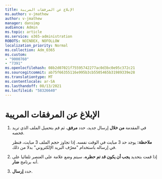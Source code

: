 ```yaml
---
title: الإبلاغ عن المرفقات المريبة
ms.author: v-jmathew
author: v-jmathew
manager: dansimp
audience: Admin
ms.topic: article
ms.service: o365-administration
ROBOTS: NOINDEX, NOFOLLOW
localization_priority: Normal
ms.collection: Adm_O365
ms.custom:
- "9000760"
- "7391"
ms.openlocfilehash: 08b2d07021f75595742277ac0d3bc0e95c372c21
ms.sourcegitcommit: ab75f66355116e995b3cb5505465b31989339e28
ms.translationtype: MT
ms.contentlocale: ar-SA
ms.lasthandoff: 08/13/2021
ms.locfileid: "58326640"
---
```

# <a name="report-suspicious-attachments"></a>الإبلاغ عن المرفقات المريبة

1. في المقدمة **من خلال** إرسال جديد، حدد **مرفق**، ثم قم بتحميل الملف الذي تريد فحصه.
    
    **ملاحظة:** يوجد حد 3 مبايت في الوقت نفسه. إذا تجاوز حجم الملف 3 مبايت، فنظر في إرساله باستخدام "معرّف البريد الإلكتروني" بدلا من ذلك.
2. إذا قمت بتحديد **يجب أن يكون قد تم حظره**، سيتم وضع علامة على العنصر تلقائيا على أنه برنامج **ضار**.
3. حدد **إرسال**.
